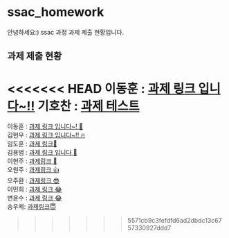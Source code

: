 # ssac_homework

안녕하세요:)
ssac 과정 과제 제출 현황입니다.

## 과제 제출 현황

<<<<<<< HEAD
이동훈 : [과제 링크 입니다~!!](https://www.github.com)
기호찬 : [과제 테스트](https://naver.com)
=======
이동훈 : [과제 링크 입니다~! 🐬](https://www.github.com)
<br/>
김현우 : [과제 링크 입니다~!! 🔥](https://github.com/hyunwoo-developer/ssac_dbsignup.git)
<br/>
임도훈 : [과제 링크🦉](https://github.com/Dohun-Im/ssac_prj.git)
<br/>
김용범 : [과제 링크 입니다 👻](https://github.com/Kim-yongbeom/ssac_mysql_mine.git)
<br />
이현주 : [과제링크 🤗](https://github.com/HYUN816/ssac_serverdb_homework.git)
<br />
오원주 : [과제링크 👍](https://github.com/PancakeCookie/SSAC_Back-End.git)
<br />
오주환 : [과제링크 😎](https://github.com/juhwano/node-board)
<br />
이민희 : [과제 링크 😂](https://github.com/himinhee/smallthings/tree/main/ssac_server)
<br />
변윤수 : [과제 링크 😂](https://github.com/YOONSOOBYUN/ssac_test1)
<br />
송우제: [과제링크😇](https://github.com/WoodysCloud/ssac_project)
>>>>>>> 5571cb9c3fefdfd6ad2dbdc13c6757330927ddd7
